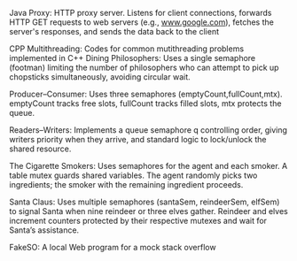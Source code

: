 Java Proxy: HTTP proxy server. Listens for client connections, forwards HTTP GET requests to web servers (e.g., www.google.com), fetches the server's responses, and sends the data back to the client

CPP Multithreading: Codes for common mutithreading problems implemented in C++
  Dining Philosophers: Uses a single semaphore (footman) limiting the number of philosophers who can attempt to pick up chopsticks simultaneously, avoiding circular wait. 

  Producer–Consumer: Uses three semaphores (emptyCount,fullCount,mtx). emptyCount tracks free slots, fullCount tracks filled slots, mtx protects the queue.

  Readers–Writers: Implements a queue semaphore q controlling order, giving writers priority when they arrive, and standard logic to lock/unlock the shared resource.

  The Cigarette Smokers: Uses semaphores for the agent and each smoker. A table mutex guards shared variables. The agent randomly picks two ingredients; the smoker with the remaining ingredient proceeds.

  Santa Claus: Uses multiple semaphores (santaSem, reindeerSem, elfSem) to signal Santa when nine reindeer or three elves gather. Reindeer and elves increment counters protected by their respective mutexes and wait for Santa’s assistance. 

  FakeSO: A local Web program for a mock stack overflow
